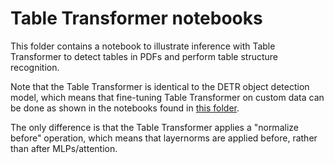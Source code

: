 # Table Transformer notebooks

This folder contains a notebook to illustrate inference with Table Transformer to detect tables in PDFs and perform table structure recognition.

Note that the Table Transformer is identical to the DETR object detection model, which means that fine-tuning Table Transformer on custom data
can be done as shown in the notebooks found in [this folder](https://github.com/NielsRogge/Transformers-Tutorials/tree/master/DETR).

The only difference is that the Table Transformer applies a "normalize before" operation, which means that layernorms are applied before,
rather than after MLPs/attention.
